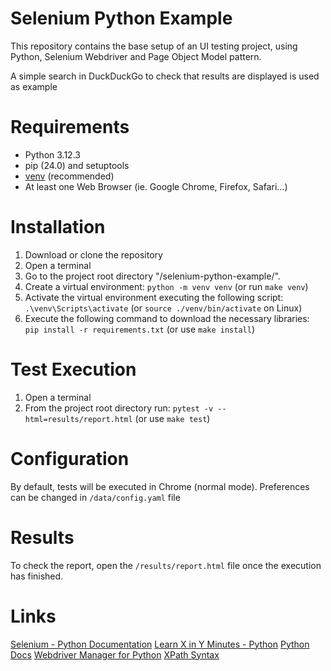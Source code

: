 # Selenium Python Example

This repository contains the base setup of an UI testing project,
using Python, Selenium Webdriver and Page Object Model pattern.

A simple search in DuckDuckGo to check that results are displayed is used as example

# Requirements

- Python 3.12.3
- pip (24.0) and setuptools
- [venv](https://packaging.python.org/guides/installing-using-pip-and-virtual-environments/) (recommended)
- At least one Web Browser (ie. Google Chrome, Firefox, Safari...)

# Installation

1. Download or clone the repository
2. Open a terminal
3. Go to the project root directory "/selenium-python-example/".
4. Create a virtual environment: `python -m venv venv` (or run `make venv`)
5. Activate the virtual environment executing the following script: `.\venv\Scripts\activate` (or `source ./venv/bin/activate` on Linux)
6. Execute the following command to download the necessary libraries: `pip install -r requirements.txt` (or use `make install`)

# Test Execution

1. Open a terminal
2. From the project root directory run: `pytest -v --html=results/report.html` (or use `make test`)

# Configuration

By default, tests will be executed in Chrome (normal mode). Preferences can be changed in `/data/config.yaml` file

# Results

To check the report, open the `/results/report.html` file once the execution has finished.

# Links

[Selenium - Python Documentation](https://selenium-python.readthedocs.io/)
[Learn X in Y Minutes - Python](https://learnxinyminutes.com/docs/python/)
[Python Docs](https://docs.python.org/3/)
[Webdriver Manager for Python](https://github.com/SergeyPirogov/webdriver_manager)
[XPath Syntax](https://www.w3schools.com/xml/xpath_syntax.asp)
